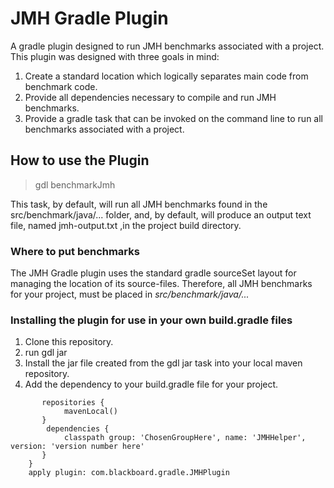 # JMH Gradle Plugin #
A gradle plugin designed to run JMH benchmarks associated with a project. This plugin was designed with three goals in mind:
1. Create a standard location which logically separates main code from benchmark code.
2. Provide all dependencies necessary to compile and run JMH benchmarks.
3. Provide a gradle task that can be invoked on the command line to run all benchmarks associated with a project.

## How to use the Plugin ##

> gdl benchmarkJmh

This task, by default, will run all JMH benchmarks found in the src/benchmark/java/... folder, and,
by default, will produce an output text file, named jmh-output.txt ,in the project build directory.

### Where to put benchmarks ###
The JMH Gradle plugin uses the standard gradle sourceSet layout for managing the location of its source-files. Therefore,
all JMH benchmarks for your project, must be placed in *src/benchmark/java/...*

### Installing the plugin for use in your own build.gradle files ###
1. Clone this repository.
2. run gdl jar
3. Install the jar file created from the gdl jar task into your local maven repository.
4. Add the dependency to your build.gradle file for your project.

```buildscript {
       repositories {
            mavenLocal()
       }
        dependencies {
            classpath group: 'ChosenGroupHere', name: 'JMHHelper', version: 'version number here'
       }
    }
    apply plugin: com.blackboard.gradle.JMHPlugin
```
